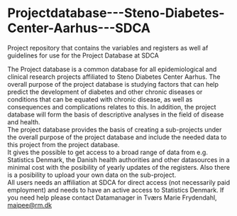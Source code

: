 # Projectdatabase---Steno-Diabetes-Center-Aarhus---SDCA
Project repository that contains the variables and registers as well af guidelines for use for the Project Database at SDCA

The Project database is a common database for all epidemiological and clinical research projects affiliated to Steno Diabetes Center Aarhus. The overall purpose of the project database is studying factors that can help predict the development of diabetes and other chronic diseases or conditions that can be equated with chronic disease, as well as consequences and complications relates to this. In addition, the project database will form the basis of descriptive analyses in the field of disease and health.     
The project database provides the basis of creating a sub-projects under the overall purpose of the project database and include the needed data to this project from the project database.  
It gives the possible to get access to a broad range of data from e.g. Statistics Denmark, the Danish health authorities and other datasources in a minimal cost with the posibility of yearly updates of the registers. Also there is a posibility to upload your own data on the sub-project.    
All users needs an affiliation at SDCA for direct access (not necessarily paid employment) and needs to have an active access to Statistics Denmark. 
If you need help please contact Datamanager in Tværs Marie Frydendahl, maipee@rm.dk
